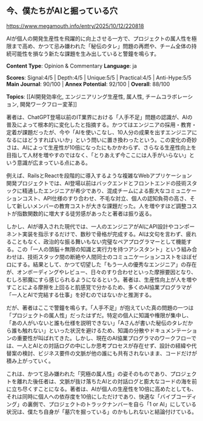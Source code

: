 ## 今、僕たちがAIと掘っている穴

https://www.megamouth.info/entry/2025/10/12/220818

AIが個人の開発生産性を飛躍的に向上させる一方で、プロジェクトの属人性を極限まで高め、かつて忌み嫌われた「秘伝のタレ」問題の再燃や、チーム全体の持続可能性を損なう新たな課題を生み出していると警鐘を鳴らす。

**Content Type**: Opinion & Commentary
**Language**: ja

**Scores**: Signal:4/5 | Depth:4/5 | Unique:5/5 | Practical:4/5 | Anti-Hype:5/5
**Main Journal**: 90/100 | **Annex Potential**: 92/100 | **Overall**: 88/100

**Topics**: [[AI開発効率化, エンジニアリング生産性, 属人性, チームコラボレーション, 開発ワークフロー変革]]

著者は、ChatGPT登場以前のIT業界における「人手不足」問題の認識が、AIの普及によって根本的に変化したと指摘する。かつてはエンジニアの採用・教育・定着が課題だったが、今や「AIを使いこなし、10人分の成果を出すエンジニアになるにはどうすればいいか」という問いに置き換わったという。この変化の奇妙さは、AIによって生産性が10倍になったにもかかわらず、さらなる生産性向上を目指して人材を増やすのではなく、「とりあえず今ここには人手がいらない」という意識が広まっている点にある。

例えば、RailsとReactを段階的に導入するような複雑なWebアプリケーション開発プロジェクトでは、AI登場以前はバックエンドとフロントエンドの技術スタックに精通したエンジニアが希少であり、混成チームによる膨大なコミュニケーションコスト、API仕様のすり合わせ、不毛な対立、個人の認知負荷の高さ、そして新しいメンバーの教育コストが大きな課題だった。人を増やすほど調整コストが指数関数的に増大する徒労感があったと著者は振り返る。

しかし、AIが導入された現代では、一人のエンジニアがAIにAPI設計やコンポーネント実装を指示するだけで、数秒で骨格が完成する。AIは文句を言わず、疲れることもなく、政治的な振る舞いもない完璧なペアプログラマーとして機能する。この「一人の頭脳＋無限の知識と実行力を持つアシスタント」という組み合わせは、技術スタック間の断絶や人間同士のコミュニケーションコストをほぼゼロにする。結果として、かつて切望した「もう一人の優秀なエンジニア」の存在が、オンボーディングやレビュー、日々のすり合わせといった摩擦要因となり、むしろ邪魔にすら感じられるようになるという。著者は、生産性向上が人を増やすことによる摩擦を上回ると肌感覚で分かるため、多くのAI協業プログラマが「一人とAIで完結する仕事」を好むのではないかと推測する。

だが、著者はここで警鐘を鳴らす。「人手不足」が抱えていた真の問題の一つは「プロジェクトの属人性」だったはずだ。特定の個人に知識や権限が集中し、「あの人がいないと誰も仕様を説明できない」「Aさんが書いた秘伝のタレだから誰も触れない」といった状況を避けるため、知識の分散やドキュメンテーションの重要性が叫ばれてきた。しかし、現在のAI協業プログラマのワークフローでは、一人とAIとの対話ログの中にしか思考プロセスが存在せず、設計の経緯や代替案の検討、ビジネス要件の文脈が他の誰にも共有されないまま、コードだけが積み上がっていく。

これは、かつて忌み嫌われた「究極の属人性」の姿そのものであり、プロジェクトを離れた後任者は、文脈が抜け落ちたAIとの対話ログと膨大なコードの海を前に立ち尽くすことになる。著者は、AIが個人の生産性を10倍に高めたとしても、それは同時に個人への依存度を10倍にしただけであり、快適な「バイブコーディング」の裏側で、プロジェクトのトラックナンバーを自ら「1 or AI」にしている状況は、僕たち自身が「墓穴を掘っている」のかもしれないと結論付けている。